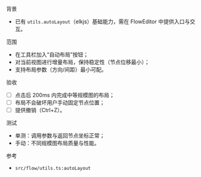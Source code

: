 背景
- 已有 `utils.autoLayout`（elkjs）基础能力，需在 FlowEditor 中提供入口与交互。

范围
- 在工具栏加入“自动布局”按钮；
- 对当前视图进行增量布局，保持稳定性（节点位移最小）；
- 支持布局参数（方向/间距）最小可配。

验收
- [ ] 点击后 200ms 内完成中等规模图的布局；
- [ ] 布局不会破坏用户手动固定节点位置；
- [ ] 提供撤销（Ctrl+Z）。

测试
- 单测：调用参数与返回节点坐标正常；
- 手动：不同规模图布局质量与性能。

参考
- `src/flow/utils.ts:autoLayout`

